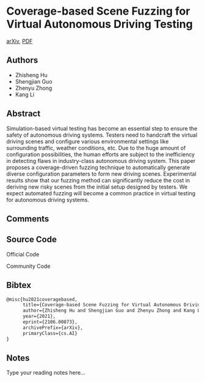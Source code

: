 
# Coverage-based Scene Fuzzing for Virtual Autonomous Driving Testing

[arXiv](https://arxiv.org/abs/2106.0873), [PDF](https://arxiv.org/pdf/2106.0873.pdf)

## Authors

- Zhisheng Hu
- Shengjian Guo
- Zhenyu Zhong
- Kang Li

## Abstract

Simulation-based virtual testing has become an essential step to ensure the safety of autonomous driving systems. Testers need to handcraft the virtual driving scenes and configure various environmental settings like surrounding traffic, weather conditions, etc. Due to the huge amount of configuration possibilities, the human efforts are subject to the inefficiency in detecting flaws in industry-class autonomous driving system. This paper proposes a coverage-driven fuzzing technique to automatically generate diverse configuration parameters to form new driving scenes. Experimental results show that our fuzzing method can significantly reduce the cost in deriving new risky scenes from the initial setup designed by testers. We expect automated fuzzing will become a common practice in virtual testing for autonomous driving systems.

## Comments



## Source Code

Official Code



Community Code



## Bibtex

```tex
@misc{hu2021coveragebased,
      title={Coverage-based Scene Fuzzing for Virtual Autonomous Driving Testing}, 
      author={Zhisheng Hu and Shengjian Guo and Zhenyu Zhong and Kang Li},
      year={2021},
      eprint={2106.00873},
      archivePrefix={arXiv},
      primaryClass={cs.AI}
}
```

## Notes

Type your reading notes here...

